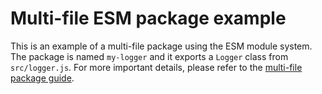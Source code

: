 # Multi-file ESM package example

This is an example of a multi-file package using the ESM module system. The package is named `my-logger` and it exports a `Logger` class from `src/logger.js`. For more important details, please refer to the [multi-file package guide](../README.md).
